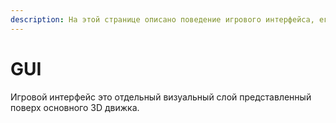 ```yaml
---
description: На этой странице описано поведение игрового интерфейса, его особенности и взаимодействие с ним.
---
```


# GUI
Игровой интерфейс это отдельный визуальный слой представленный поверх основного 3D движка.